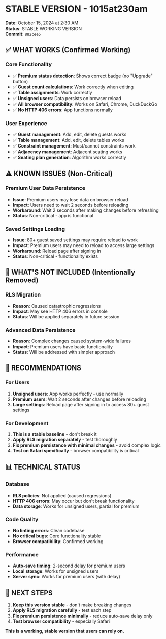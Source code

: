 # STABLE VERSION - 1015at230am

**Date**: October 15, 2024 at 2:30 AM  
**Status**: STABLE WORKING VERSION  
**Commit**: `882cee5`

## ✅ **WHAT WORKS** (Confirmed Working)

### **Core Functionality**
- ✅ **Premium status detection**: Shows correct badge (no "Upgrade" button)
- ✅ **Guest count calculations**: Work correctly when editing
- ✅ **Table assignments**: Work correctly
- ✅ **Unsigned users**: Data persists on browser reload
- ✅ **All browser compatibility**: Works on Safari, Chrome, DuckDuckGo
- ✅ **No HTTP 406 errors**: App functions normally

### **User Experience**
- ✅ **Guest management**: Add, edit, delete guests works
- ✅ **Table management**: Add, edit, delete tables works
- ✅ **Constraint management**: Must/cannot constraints work
- ✅ **Adjacency management**: Adjacent seating works
- ✅ **Seating plan generation**: Algorithm works correctly

## ⚠️ **KNOWN ISSUES** (Non-Critical)

### **Premium User Data Persistence**
- **Issue**: Premium users may lose data on browser reload
- **Impact**: Users need to wait 2 seconds before reloading
- **Workaround**: Wait 2 seconds after making changes before refreshing
- **Status**: Non-critical - app is functional

### **Saved Settings Loading**
- **Issue**: 80+ guest saved settings may require reload to work
- **Impact**: Premium users may need to reload to access large settings
- **Workaround**: Reload page after signing in
- **Status**: Non-critical - functionality exists

## 🚫 **WHAT'S NOT INCLUDED** (Intentionally Removed)

### **RLS Migration**
- **Reason**: Caused catastrophic regressions
- **Impact**: May see HTTP 406 errors in console
- **Status**: Will be applied separately in future session

### **Advanced Data Persistence**
- **Reason**: Complex changes caused system-wide failures
- **Impact**: Premium users have basic functionality
- **Status**: Will be addressed with simpler approach

## 🎯 **RECOMMENDATIONS**

### **For Users**
1. **Unsigned users**: App works perfectly - use normally
2. **Premium users**: Wait 2 seconds after changes before reloading
3. **Large settings**: Reload page after signing in to access 80+ guest settings

### **For Development**
1. **This is a stable baseline** - don't break it
2. **Apply RLS migration separately** - test thoroughly
3. **Fix premium persistence with minimal changes** - avoid complex logic
4. **Test on Safari specifically** - browser compatibility is critical

## 📊 **TECHNICAL STATUS**

### **Database**
- **RLS policies**: Not applied (caused regressions)
- **HTTP 406 errors**: May occur but don't break functionality
- **Data storage**: Works for unsigned users, partial for premium

### **Code Quality**
- **No linting errors**: Clean codebase
- **No critical bugs**: Core functionality stable
- **Browser compatibility**: Confirmed working

### **Performance**
- **Auto-save timing**: 2-second delay for premium users
- **Local storage**: Works for unsigned users
- **Server sync**: Works for premium users (with delay)

## 🚀 **NEXT STEPS**

1. **Keep this version stable** - don't make breaking changes
2. **Apply RLS migration carefully** - test each step
3. **Fix premium persistence minimally** - reduce auto-save delay only
4. **Test browser compatibility** - especially Safari

**This is a working, stable version that users can rely on.**
